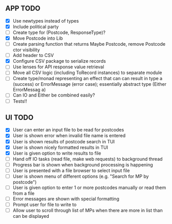 ## APP TODO
- [x] Use newtypes instead of types  
- [x] Include political party  
- [ ] Create type for (Postcode, ResponseType)?  
- [x] Move Postcode into Lib
- [ ] Create parsing function that returns Maybe Postcode, remove Postcode ctor visibility
- [ ] Add header to CSV
- [x] Configure CSV package to serialize records 
- [ ] Use lenses for API response value retrieval 
- [ ] Move all CSV logic (including ToRecord instances) to separate module
- [ ] Create type/monad representing an effect that can can result in type a (success) or ErrorMessage (error case); essentially abstract type (Either ErrorMessag a)
- [ ] Can IO and Either be combined easily?
- [ ] Tests!!

## UI TODO
- [x] User can enter an input file to be read for postcodes
- [x] User is shown error when invalid file name is entered
- [x] User is shown results of postcode search in TUI
- [x] User is shown nicely formatted results in TUI
- [x] User is given option to write results to file
- [ ] Hand off IO tasks (read file, make web requests) to background thread
- [ ] Progress bar is shown when background processing is happening
- [ ] User is presented with a file browser to select input file
- [ ] User is shown menu of different options (e.g. "Search for MP by postcode")
- [ ] User is given option to enter 1 or more postcodes manually or read them from a file
- [ ] Error messages are shown with special formatting
- [ ] Prompt user for file to write to
- [ ] Allow user to scroll through list of MPs when there are more in list than can be displayed 
